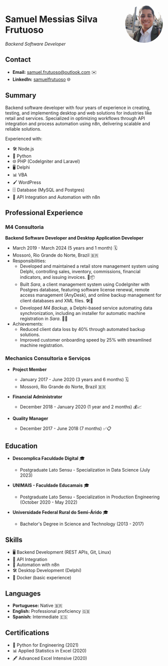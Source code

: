 <div style="display: flex; justify-content: space-between; align-items: center;">
  <div>
    <h1>Samuel Messias Silva Frutuoso</h1>
    <em>Backend Software Developer</em>
  </div>
  <img src="assets/img/profile.jpg" alt="Samuel Messias Silva Frutuoso's Photo" style="width: 120px; border-radius: 50%;">
</div>

## Contact

- **Email:** [samuel.frutuoso@outlook.com](mailto:samuel.frutuoso@outlook.com) ✉️
- **LinkedIn:** [samuelfrutuoso](https://www.linkedin.com/in/samuelfrutuoso) 🌐

## Summary

Backend software developer with four years of experience in creating, testing, and implementing desktop and web solutions for industries like retail and services. Specialized in optimizing workflows through API integration and process automation using n8n, delivering scalable and reliable solutions.

Experienced with:

- 🛠️ Node.js
- 🐍 Python
- 🌐 PHP (CodeIgniter and Laravel)
- 🖥️ Delphi
- 📊 VBA
- 🖌️ WordPress
- 🗄️ Database (MySQL and Postgres)
- 🔗 API Integration and Automation with n8n

## Professional Experience

### M4 Consultoria

**Backend Software Developer and Desktop Application Developer**

- March 2019 - March 2024 (5 years and 1 month) 🗓️
- Mossoró, Rio Grande do Norte, Brazil 🇧🇷
- Responsibilities:
  - Developed and maintained a retail store management system using Delphi, controlling sales, inventory, commissions, financial indicators, and issuing invoices. 🛒📦
  - Built *Sara*, a client management system using CodeIgniter with Postgres database, featuring software license renewal, remote access management (AnyDesk), and online backup management for client databases and XML files. 🛠️💾
  - Developed *M4 Backup*, a Delphi-based service automating data synchronization, including an installer for automatic machine registration in *Sara*. 🔄📂
- Achievements:
  - Reduced client data loss by 40% through automated backup solutions.
  - Improved customer onboarding speed by 25% with streamlined machine registration.

### Mechanics Consultoria e Serviços

- **Project Member**
  - January 2017 - June 2020 (3 years and 6 months) 🗓️
  - Mossoró, Rio Grande do Norte, Brazil 🇧🇷

- **Financial Administrator**
  - December 2018 - January 2020 (1 year and 2 months) 💰📈

- **Quality Manager**
  - December 2017 - June 2018 (7 months) ✅📋

## Education

- **Descomplica Faculdade Digital** 🎓
  - Postgraduate Lato Sensu - Specialization in Data Science (July 2023)

- **UNIMAIS - Faculdade Educamais** 🎓
  - Postgraduate Lato Sensu - Specialization in Production Engineering (October 2020 - May 2022)

- **Universidade Federal Rural do Semi-Árido** 🎓
  - Bachelor's Degree in Science and Technology (2013 - 2017)

## Skills

- 🖥️ Backend Development (REST APIs, Git, Linux)
- 🔗 API Integration
- 🤖 Automation with n8n
- 🛠️ Desktop Development (Delphi)
- 🐳 Docker (basic experience)

## Languages

- **Portuguese:** Native 🇧🇷
- **English:** Professional proficiency 🇬🇧
- **Spanish:** Intermediate 🇪🇸

## Certifications

- 🐍 Python for Engineering (2021)
- 📊 Applied Statistics in Excel (2020)
- 🖋️ Advanced Excel Intensive (2020)
